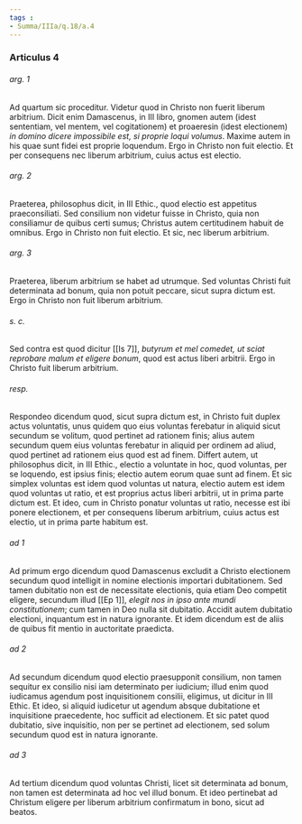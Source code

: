 ```yaml
---
tags : 
- Summa/IIIa/q.18/a.4
---
```


### Articulus 4

###### arg. 1
Ad quartum sic proceditur. Videtur quod in Christo non fuerit liberum arbitrium. Dicit enim Damascenus, in III libro, gnomen autem (idest sententiam, vel mentem, vel cogitationem) et proaeresin (idest electionem) *in domino dicere impossibile est, si proprie loqui volumus*. Maxime autem in his quae sunt fidei est proprie loquendum. Ergo in Christo non fuit electio. Et per consequens nec liberum arbitrium, cuius actus est electio.

###### arg. 2
Praeterea, philosophus dicit, in III Ethic., quod electio est appetitus praeconsiliati. Sed consilium non videtur fuisse in Christo, quia non consiliamur de quibus certi sumus; Christus autem certitudinem habuit de omnibus. Ergo in Christo non fuit electio. Et sic, nec liberum arbitrium.

###### arg. 3
Praeterea, liberum arbitrium se habet ad utrumque. Sed voluntas Christi fuit determinata ad bonum, quia non potuit peccare, sicut supra dictum est. Ergo in Christo non fuit liberum arbitrium.

###### s. c.
Sed contra est quod dicitur [[Is 7]], *butyrum et mel comedet, ut sciat reprobare malum et eligere bonum*, quod est actus liberi arbitrii. Ergo in Christo fuit liberum arbitrium.

###### resp.
Respondeo dicendum quod, sicut supra dictum est, in Christo fuit duplex actus voluntatis, unus quidem quo eius voluntas ferebatur in aliquid sicut secundum se volitum, quod pertinet ad rationem finis; alius autem secundum quem eius voluntas ferebatur in aliquid per ordinem ad aliud, quod pertinet ad rationem eius quod est ad finem. Differt autem, ut philosophus dicit, in III Ethic., electio a voluntate in hoc, quod voluntas, per se loquendo, est ipsius finis; electio autem eorum quae sunt ad finem. Et sic simplex voluntas est idem quod voluntas ut natura, electio autem est idem quod voluntas ut ratio, et est proprius actus liberi arbitrii, ut in prima parte dictum est. Et ideo, cum in Christo ponatur voluntas ut ratio, necesse est ibi ponere electionem, et per consequens liberum arbitrium, cuius actus est electio, ut in prima parte habitum est.

###### ad 1
Ad primum ergo dicendum quod Damascenus excludit a Christo electionem secundum quod intelligit in nomine electionis importari dubitationem. Sed tamen dubitatio non est de necessitate electionis, quia etiam Deo competit eligere, secundum illud [[Ep 1]], *elegit nos in ipso ante mundi constitutionem*; cum tamen in Deo nulla sit dubitatio. Accidit autem dubitatio electioni, inquantum est in natura ignorante. Et idem dicendum est de aliis de quibus fit mentio in auctoritate praedicta.

###### ad 2
Ad secundum dicendum quod electio praesupponit consilium, non tamen sequitur ex consilio nisi iam determinato per iudicium; illud enim quod iudicamus agendum post inquisitionem consilii, eligimus, ut dicitur in III Ethic. Et ideo, si aliquid iudicetur ut agendum absque dubitatione et inquisitione praecedente, hoc sufficit ad electionem. Et sic patet quod dubitatio, sive inquisitio, non per se pertinet ad electionem, sed solum secundum quod est in natura ignorante.

###### ad 3
Ad tertium dicendum quod voluntas Christi, licet sit determinata ad bonum, non tamen est determinata ad hoc vel illud bonum. Et ideo pertinebat ad Christum eligere per liberum arbitrium confirmatum in bono, sicut ad beatos.

